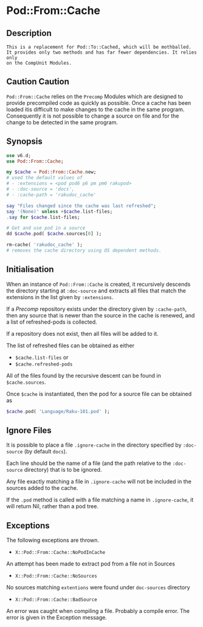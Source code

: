 # Pod::From::Cache

## Description
    This is a replacement for Pod::To::Cached, which will be mothballed.
    It provides only two methods and has far fewer dependencies. It relies only
    on the CompUnit Modules.
    
## Caution Caution
`Pod::From::Cache` relies on the `Precomp` Modules which are designed to provide precompiled
code as quickly as possible. Once a cache has been loaded itis 
difficult to make changes to the cache in the same program. Consequently it is
not possible to change a source on file and for the change to be detected in the same program. 

   
## Synopsis
``` raku
use v6.d;
use Pod::From::Cache;

my $cache = Pod::From::Cache.new;
# used the default values of
# - :extensions = <pod pod6 p6 pm pm6 rakupod>
# - :doc-source = 'docs',
# - :cache-path = 'rakudoc_cache'

say "Files changed since the cache was last refreshed";
say '(None)' unless +$cache.list-files;
.say for $cache.list-files;

# Get and use pod in a source
dd $cache.pod( $cache.sources[0] );

rm-cache( 'rakudoc_cache' );
# removes the cache directory using OS dependent methods.

```

## Initialisation

When an instance of `Pod::From::Cache` is created, it recursively descends the directory
starting at `:doc-source` and extracts all files that match the extensions in the list
given by `:extensions`. 

If a *Precomp* repository exists under the directory given by `:cache-path`, then any source
that is newer than the source in the cache is renewed, and a list of refreshed-pods is collected.

If a repository does not exist, then all files will be added to it.

The list of refreshed files can be obtained as either
- `$cache.list-files` or
- `$cache.refreshed-pods`

All of the files found by the recursive descent can be found in 
`$cache.sources`.

Once `$cache` is instantiated, then the pod for a source file can be obtained as
```raku
$cache.pod( 'Language/Raku-101.pod' );
```

## Ignore Files
It is possible to place a file `.ignore-cache` in the directory specified by `:doc-source` (by default `docs`).

Each line should be the name of a file (and the path relative to the `:doc-source` directory) that is to be ignored.

Any file exactly matching a file in `.ignore-cache` will not be included in the sources added
to the cache.

If the `.pod` method is called with a file matching a name in `.ignore-cache`, it will return Nil, rather
than a pod tree.

## Exceptions

The following exceptions are thrown.

- `X::Pod::From::Cache::NoPodInCache`

An attempt has been made to extract pod from a file not in Sources

- `X::Pod::From::Cache::NoSources`

No sources matching `extentions` were found under `doc-sources` directory

- `X::Pod::From::Cache::BadSource`

An error was caught when compiling a file. Probably a compile error. The error is given in the
Exception message.

